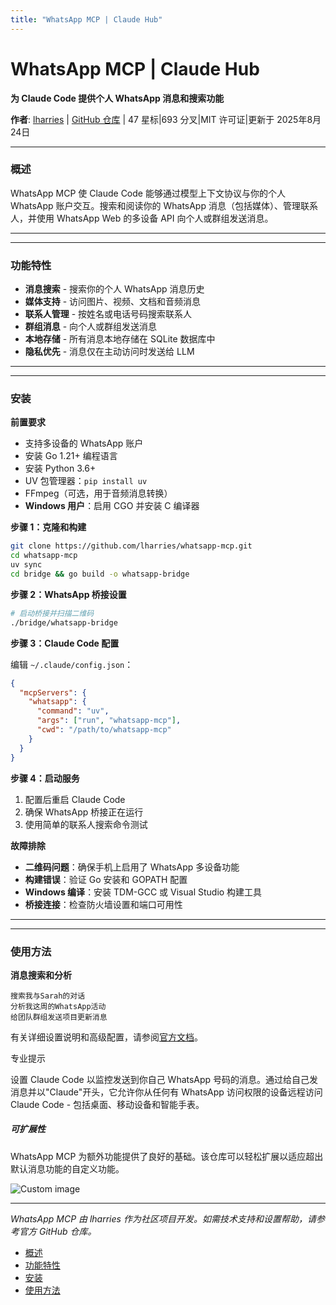 ```yaml
---
title: "WhatsApp MCP | Claude Hub"
---
```


# WhatsApp MCP | Claude Hub

**为 Claude Code 提供个人 WhatsApp 消息和搜索功能**

**作者**: [lharries](https://github.com/lharries)  |  [GitHub 仓库](https://github.com/lharries/whatsapp-mcp)  |  47 星标|693 分叉|MIT 许可证|更新于 2025年8月24日

* * *

### 概述[​](#overview)

WhatsApp MCP 使 Claude Code 能够通过模型上下文协议与你的个人 WhatsApp 账户交互。搜索和阅读你的 WhatsApp 消息（包括媒体）、管理联系人，并使用 WhatsApp Web 的多设备 API 向个人或群组发送消息。

* * *

* * *

### 功能特性[​](#features)

-   **消息搜索** - 搜索你的个人 WhatsApp 消息历史
-   **媒体支持** - 访问图片、视频、文档和音频消息
-   **联系人管理** - 按姓名或电话号码搜索联系人
-   **群组消息** - 向个人或群组发送消息
-   **本地存储** - 所有消息本地存储在 SQLite 数据库中
-   **隐私优先** - 消息仅在主动访问时发送给 LLM

* * *

* * *

### 安装[​](#installation)

**前置要求**

-   支持多设备的 WhatsApp 账户
-   安装 Go 1.21+ 编程语言
-   安装 Python 3.6+
-   UV 包管理器：`pip install uv`
-   FFmpeg（可选，用于音频消息转换）
-   **Windows 用户**：启用 CGO 并安装 C 编译器

**步骤 1：克隆和构建**

```bash
git clone https://github.com/lharries/whatsapp-mcp.git
cd whatsapp-mcp
uv sync
cd bridge && go build -o whatsapp-bridge
```

**步骤 2：WhatsApp 桥接设置**

```bash
# 启动桥接并扫描二维码
./bridge/whatsapp-bridge
```

**步骤 3：Claude Code 配置**

编辑 `~/.claude/config.json`：

```json
{
  "mcpServers": {
    "whatsapp": {
      "command": "uv",
      "args": ["run", "whatsapp-mcp"],
      "cwd": "/path/to/whatsapp-mcp"
    }
  }
}
```

**步骤 4：启动服务**

1.  配置后重启 Claude Code
2.  确保 WhatsApp 桥接正在运行
3.  使用简单的联系人搜索命令测试

**故障排除**

-   **二维码问题**：确保手机上启用了 WhatsApp 多设备功能
-   **构建错误**：验证 Go 安装和 GOPATH 配置
-   **Windows 编译**：安装 TDM-GCC 或 Visual Studio 构建工具
-   **桥接连接**：检查防火墙设置和端口可用性

* * *

* * *

### 使用方法[​](#usage)

**消息搜索和分析**

```
搜索我与Sarah的对话
分析我这周的WhatsApp活动
给团队群组发送项目更新消息
```

有关详细设置说明和高级配置，请参阅[官方文档](https://github.com/lharries/whatsapp-mcp)。

专业提示

设置 Claude Code 以监控发送到你自己 WhatsApp 号码的消息。通过给自己发消息并以"Claude"开头，它允许你从任何有 WhatsApp 访问权限的设备远程访问 Claude Code - 包括桌面、移动设备和智能手表。

##### 可扩展性

WhatsApp MCP 为额外功能提供了良好的基础。该仓库可以轻松扩展以适应超出默认消息功能的自定义功能。

<img src="/img/discovery/036_cl_orange.png" alt="Custom image" style="max-width: 165px; height: auto;" />

* * *

*WhatsApp MCP 由 lharries 作为社区项目开发。如需技术支持和设置帮助，请参考官方 GitHub 仓库。*

-   [概述](#overview)
-   [功能特性](#features)
-   [安装](#installation)
-   [使用方法](#usage)